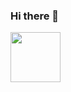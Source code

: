 ### Hi there 👋

<!--
**rickfodsk/rickfodsk** is a ✨ _special_ ✨ repository because its `README.md` (this file) appears on your GitHub profile.

Here are some ideas to get you started:

- 🔭 I’m currently working on ...
- 🌱 I’m currently learning ...
- 👯 I’m looking to collaborate on ...
- 🤔 I’m looking for help with ...
- 💬 Ask me about ...
- 📫 How to reach me: ...
- 😄 Pronouns: ...
- ⚡ Fun fact: ...
-->
<body>
<a href="https://www.instagram.com/harrysilva._/?hl=pt-br"  target="blank" ir para instragram>
<img style="width:80px" src="https://logodownload.org/wp-content/uploads/2017/04/instagram-logo-2.png" ></img>
</a>
</body>
